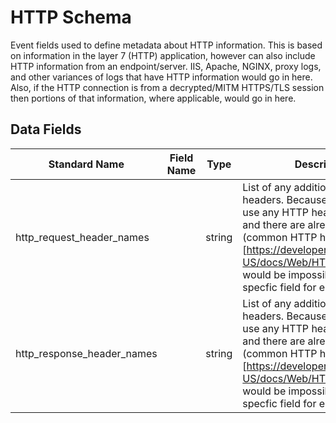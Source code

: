# HTTP Schema
Event fields used to define metadata about HTTP information. This is based on information in the layer 7 (HTTP) application, however can also include HTTP information from an endpoint/server.
IIS, Apache, NGINX, proxy logs, and other variances of logs that have HTTP information would go in here.
Also, if the HTTP connection is from a decrypted/MITM HTTPS/TLS session then portions of that information, where applicable, would go in here.

## Data Fields
|Standard Name|Field Name|Type|Description|Sample Value|
|---|---|---|---|---|
|http_request_header_names||string|List of any additional (or all) HTTP headers. Because a client can use any HTTP header they want and there are already hundreds of (common HTTP headers)[https://developer.mozilla.org/en-US/docs/Web/HTTP/Headers] it would be impossible to define a specfic field for each one.|"X-Forwarded-For"|
|http_response_header_names||string|List of any additional (or all) HTTP headers. Because a server can use any HTTP header they want and there are already hundreds of (common HTTP headers)[https://developer.mozilla.org/en-US/docs/Web/HTTP/Headers] it would be impossible to define a specfic field for each one.|"X-Forwarded-For"|